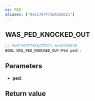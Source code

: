```yaml
---
ns: PED
aliases: ["0x61767F73EACEED21"]
---
```

## WAS_PED_KNOCKED_OUT

```c
// 0x61767F73EACEED21 0x3993092B
BOOL WAS_PED_KNOCKED_OUT(Ped ped);
```

## Parameters
* **ped**:

## Return value
